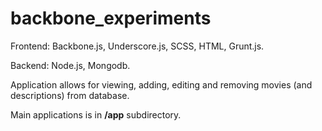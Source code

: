 # backbone_experiments

Frontend: Backbone.js, Underscore.js, SCSS, HTML, Grunt.js.

Backend: Node.js, Mongodb.

Application allows for viewing, adding, editing and removing movies (and descriptions) from database.

Main applications is in <strong>/app</strong> subdirectory.
